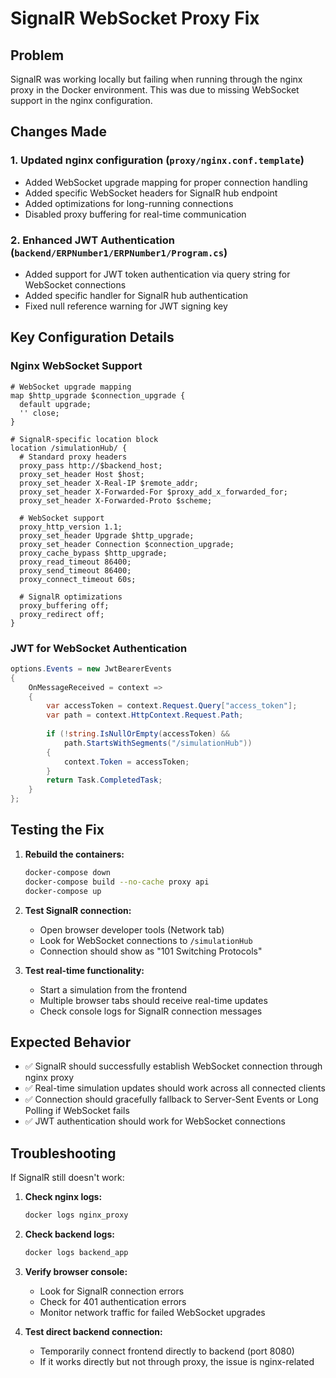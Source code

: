 # SignalR WebSocket Proxy Fix

## Problem
SignalR was working locally but failing when running through the nginx proxy in the Docker environment. This was due to missing WebSocket support in the nginx configuration.

## Changes Made

### 1. Updated nginx configuration (`proxy/nginx.conf.template`)
- Added WebSocket upgrade mapping for proper connection handling
- Added specific WebSocket headers for SignalR hub endpoint
- Added optimizations for long-running connections
- Disabled proxy buffering for real-time communication

### 2. Enhanced JWT Authentication (`backend/ERPNumber1/ERPNumber1/Program.cs`)
- Added support for JWT token authentication via query string for WebSocket connections
- Added specific handler for SignalR hub authentication
- Fixed null reference warning for JWT signing key

## Key Configuration Details

### Nginx WebSocket Support
```nginx
# WebSocket upgrade mapping
map $http_upgrade $connection_upgrade {
  default upgrade;
  '' close;
}

# SignalR-specific location block
location /simulationHub/ {
  # Standard proxy headers
  proxy_pass http://$backend_host;
  proxy_set_header Host $host;
  proxy_set_header X-Real-IP $remote_addr;
  proxy_set_header X-Forwarded-For $proxy_add_x_forwarded_for;
  proxy_set_header X-Forwarded-Proto $scheme;
  
  # WebSocket support
  proxy_http_version 1.1;
  proxy_set_header Upgrade $http_upgrade;
  proxy_set_header Connection $connection_upgrade;
  proxy_cache_bypass $http_upgrade;
  proxy_read_timeout 86400;
  proxy_send_timeout 86400;
  proxy_connect_timeout 60s;
  
  # SignalR optimizations
  proxy_buffering off;
  proxy_redirect off;
}
```

### JWT for WebSocket Authentication
```csharp
options.Events = new JwtBearerEvents
{
    OnMessageReceived = context =>
    {
        var accessToken = context.Request.Query["access_token"];
        var path = context.HttpContext.Request.Path;
        
        if (!string.IsNullOrEmpty(accessToken) &&
            path.StartsWithSegments("/simulationHub"))
        {
            context.Token = accessToken;
        }
        return Task.CompletedTask;
    }
};
```

## Testing the Fix

1. **Rebuild the containers:**
   ```bash
   docker-compose down
   docker-compose build --no-cache proxy api
   docker-compose up
   ```

2. **Test SignalR connection:**
   - Open browser developer tools (Network tab)
   - Look for WebSocket connections to `/simulationHub`
   - Connection should show as "101 Switching Protocols"

3. **Test real-time functionality:**
   - Start a simulation from the frontend
   - Multiple browser tabs should receive real-time updates
   - Check console logs for SignalR connection messages

## Expected Behavior

- ✅ SignalR should successfully establish WebSocket connection through nginx proxy
- ✅ Real-time simulation updates should work across all connected clients
- ✅ Connection should gracefully fallback to Server-Sent Events or Long Polling if WebSocket fails
- ✅ JWT authentication should work for WebSocket connections

## Troubleshooting

If SignalR still doesn't work:

1. **Check nginx logs:**
   ```bash
   docker logs nginx_proxy
   ```

2. **Check backend logs:**
   ```bash
   docker logs backend_app
   ```

3. **Verify browser console:**
   - Look for SignalR connection errors
   - Check for 401 authentication errors
   - Monitor network traffic for failed WebSocket upgrades

4. **Test direct backend connection:**
   - Temporarily connect frontend directly to backend (port 8080)
   - If it works directly but not through proxy, the issue is nginx-related
